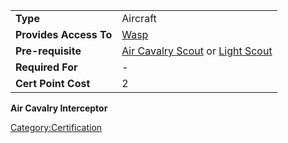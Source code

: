 |                        |                                                                                              |
| ---------------------- | -------------------------------------------------------------------------------------------- |
| **Type**               | Aircraft                                                                                     |
| **Provides Access To** | [Wasp](/Wasp "wikilink")                                                                     |
| **Pre-requisite**      | [Air Cavalry Scout](/Air_Cavalry_Scout "wikilink") or [Light Scout](/Light_Scout "wikilink") |
| **Required For**       | \-                                                                                           |
| **Cert Point Cost**    | 2                                                                                            |

**Air Cavalry Interceptor**

[Category:Certification](/Category:Certification "wikilink")
